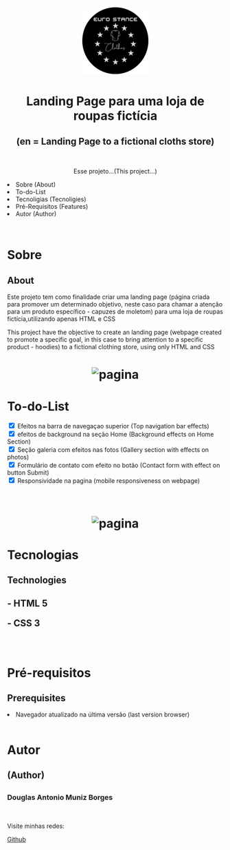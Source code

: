 <h1 align="Center">
  <img src="./github/LogoEsc2.png">
<h1 align="center">Landing Page para uma loja de roupas fictícia</h1>
<h2 align="center">(en = Landing Page to a fictional cloths store)</h2>
<br>
<p align="center">Esse projeto...(This project...)</p>
  <p align="left">
    <li> Sobre (About)</li>
    <li>To-do-List</li>
    <li>Tecnoligias (Tecnoligies)</li>
    <li>Pré-Requisitos (Features)</li>
    <li>Autor (Author)</li>
  </p>

<br>
<h1>Sobre</h1>
<h2>About</h2>
<p> Este projeto tem como finalidade criar uma landing page (página criada para promover um determinado objetivo, neste caso para chamar a atenção para um produto específico  - capuzes de moletom) para uma loja de roupas fictícia,utilizando apenas HTML e CSS</p>
<p>This project have the objective to create an landing page (webpage created to promote a specific goal, in this case to bring attention to a specific product - hoodies) to a fictional clothing store, using only HTML and CSS</p>

<h1 align="center">
  <img src="./github/ldpage.gif" alt=pagina title=pagina/>
</h1>

<h1>To-do-List</h1>
<input type = "checkbox" checked> Efeitos na barra de navegaçao superior (Top navigation bar effects)<br>
<input type = "checkbox" checked> efeitos de background na seção Home (Background effects on Home Section)<br>
<input type = "checkbox" checked> Seção galeria com efeitos nas fotos (Gallery section with effects on photos)<br>
<input type = "checkbox" checked> Formulário de contato com efeito no botão (Contact form with effect on button Submit)<br>
<input type = "checkbox" checked> Responsividade na pagina (mobile responsiveness on webpage)<br><br><br>

<h1 align="center">
  <img src="./github/responsive.gif" alt=pagina title=pagina/>
</h1>

<h1>Tecnologias</h1>
<h2>Technologies<h2>

<p>- HTML 5</p>
<p>- CSS 3</p>
<br>

<h1>Pré-requisitos</h1>
<h2>Prerequisites</h2>
<li>Navegador atualizado na última versão (last version browser)</li><br>

<h1>Autor</h1>
<h2>(Author)<h2>
<h3>Douglas Antonio Muniz Borges</h3><br>
<p>Visite minhas redes:</p>
<a href="https://github.com/douglasamb">Github







